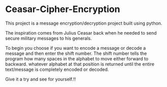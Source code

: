 # Ceasar-Cipher-Encryption

This project is a message encryption/decryption project built using python. 

The inspiration comes from Julius Ceasar back when he needed to send secure military messages to his generals.

To begin you choose if you want to encode a message or decode a message and then enter the shift number.
The shift number tells the program how many spaces in the alphabet to move either forward to backward. whatever alphabet at that position is returned until the entire text/message is completely encoded or decoded.

Give it a try and see for yourself.!! 